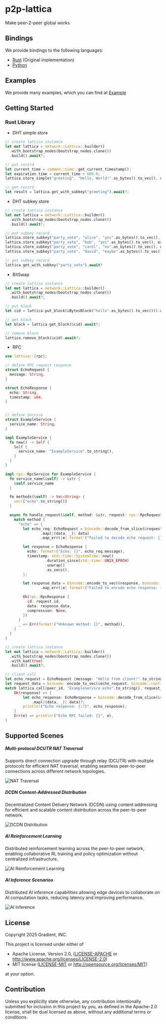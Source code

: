 # p2p-lattica
Make peer-2-peer global works

## Bindings

We provide bindings to the following languages:
- [Rust](https://github.com/GradientHQ/lattica/tree/main/lattica) (Original implementation)
- [Python](https://github.com/GradientHQ/lattica/tree/main/bindings/python)

## Examples
We provide many examples, which you can find at [Example](https://github.com/GradientHQ/lattica/tree/main/lattica/examples)

## Getting Started
### Rust Library

- DHT simple store
```rust
// create lattica instance
let mut lattica = network::Lattica::builder()
  .with_bootstrap_nodes(bootstrap_nodes.clone())
  .build().await?;

// put record
let current_time = common::time::get_current_timestamp();
let expiration_time = current_time + 600.0;
lattica.store_simple("greeting", "Hello, World!".as_bytes().to_vec(), expiration_time).await?;

// get record
let result = lattica.get_with_subkey("greeting").await?;
```

- DHT subkey store
```rust
// create lattica instance
let mut lattica = network::Lattica::builder()
  .with_bootstrap_nodes(bootstrap_nodes.clone())
  .build().await?;

// put subkey record
lattica.store_subkey("party_vote", "alice", "yes".as_bytes().to_vec(), expiration_time).await?;
lattica.store_subkey("party_vote", "bob", "yes".as_bytes().to_vec(), expiration_time).await?;
lattica.store_subkey("party_vote", "carol", "no".as_bytes().to_vec(), expiration_time).await?;
lattica.store_subkey("party_vote", "david", "maybe".as_bytes().to_vec(), expiration_time).await?;

// get subkey record
lattica.get_with_subkey("party_vote").await?
```

- BitSwap
```rust
// create lattica instance
let mut lattica = network::Lattica::builder()
  .with_bootstrap_nodes(bootstrap_nodes.clone())
  .build().await?;

// put block 
let cid = lattica.put_block(&BytesBlock("hello".as_bytes().to_vec())).await?;

// get block
let block = lattica.get_block(&cid).await?;

// remove block
lattica.remove_block(&cid).await?;
```

- RPC
```rust
use lattica::{rpc};

// define RPC request response
struct EchoRequest {
  message: String,
}

struct EchoResponse {
  echo: String,
  timestamp: u64,
}


// define Service
struct ExampleService {
  service_name: String,
}

impl ExampleService {
  fn new() -> Self {
    Self {
      service_name: "ExampleService".to_string(),
    }
  }
}

impl rpc::RpcService for ExampleService {
  fn service_name(&self) -> &str {
    &self.service_name
  }

  fn methods(&self) -> Vec<String> {
    vec!["echo".to_string()]
  }

  async fn handle_request(&self, method: &str, request: rpc::RpcRequest) -> Result<rpc::RpcResponse, String> {
    match method {
      "echo" => {
        let echo_req: EchoRequest = bincode::decode_from_slice(&request.data, bincode::config::standard())
                .map(|(data, _)| data)
                .map_err(|e| format!("Failed to decode echo request: {}", e))?;

        let response = EchoResponse {
          echo: format!("Echo: {}", echo_req.message),
          timestamp: std::time::SystemTime::now()
                  .duration_since(std::time::UNIX_EPOCH)
                  .unwrap()
                  .as_secs(),
        };

        let response_data = bincode::encode_to_vec(&response, bincode::config::standard())
                .map_err(|e| format!("Failed to encode echo response: {}", e))?;

        Ok(rpc::RpcResponse {
          id: request.id,
          data: response_data,
          compression: None,
        })
      }
      _ => Err(format!("Unknown method: {}", method)),
    }
  }
}

// create lattica instance
let mut lattica = network::Lattica::builder()
  .with_bootstrap_nodes(bootstrap_nodes.clone())
  .with_kad(true)
  .build().await?;

// client call
let echo_request = EchoRequest {message: "Hello from client!".to_string()};
let request_data = bincode::encode_to_vec(&echo_request, bincode::config::standard())?;
match lattica.call(peer_id, "ExampleService.echo".to_string(), request_data).await {
    Ok(response) => {
        let echo_response: EchoResponse = bincode::decode_from_slice(&response.data, bincode::config::standard())
            .map(|(data, _)| data)?;
        println!("Echo response: {:?}", echo_response);
    }
    Err(e) => println!("Echo RPC failed: {}", e),
}
```

## Supported Scenes

##### Multi-protocol DCUTR NAT Traversal
Supports direct connection upgrade through relay (DCUTR) with multiple protocols for efficient NAT traversal, enabling seamless peer-to-peer connections across different network topologies.

![NAT Traversal](docs/images/nat-traversal.png)

##### DCDN Content-Addressed Distribution
Decentralized Content Delivery Network (DCDN) using content addressing for efficient and scalable content distribution across the peer-to-peer network.

![DCDN Distribution](docs/images/dcdn-distribution.png)

##### AI Reinforcement Learning
Distributed reinforcement learning across the peer-to-peer network, enabling collaborative RL training and policy optimization without centralized infrastructure.

![AI Reinforcement Learning](docs/images/ai-reinforcement-learning.png)

##### AI Inference Scenarios
Distributed AI inference capabilities allowing edge devices to collaborate on AI computation tasks, reducing latency and improving performance.

![AI Inference](docs/images/ai-inference.png)

## License

Copyright 2025 Gradient, INC.

This project is licensed under either of

* Apache License, Version 2.0, ([LICENSE-APACHE](LICENSE-APACHE) or
  http://www.apache.org/licenses/LICENSE-2.0)
* MIT license ([LICENSE-MIT](LICENSE-MIT) or
  http://opensource.org/licenses/MIT)

at your option.

## Contribution

Unless you explicitly state otherwise, any contribution intentionally submitted for inclusion in this project by you, as defined in the Apache-2.0 license, shall be dual licensed as above, without any additional terms or conditions.